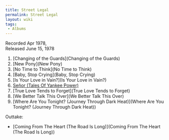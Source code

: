 ```yaml
---
title: Street Legal
permalink: Street Legal
layout: wiki
tags:
 - Albums
---
```


Recorded Apr 1978,  
Released June 15, 1978

1.  [Changing of the Guards](Changing of the Guards)
2.  [New Pony](New Pony)
3.  [No Time to Think](No Time to Think)
4.  [Baby, Stop Crying](Baby, Stop Crying)
5.  [Is Your Love in Vain?](Is Your Love in Vain?)
6.  [Señor (Tales Of Yankee
    Power)](Señor (Tales Of Yankee Power))
7.  [True Love Tends to Forget](True Love Tends to Forget)
8.  [We Better Talk This Over](We Better Talk This Over)
9.  [Where Are You Tonight? (Journey Through Dark
    Heat)](Where Are You Tonight? (Journey Through Dark Heat))

Outtake:

-   [Coming From The Heart (The Road Is
    Long)](Coming From The Heart (The Road Is Long))


